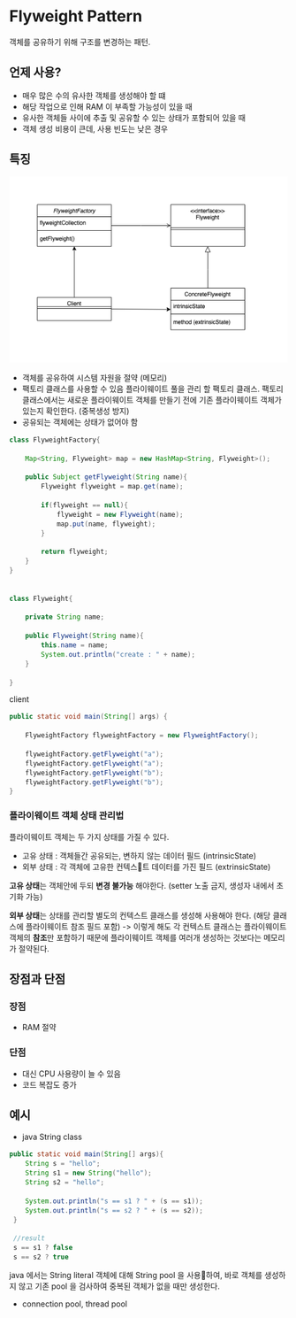 # Flyweight Pattern

객체를 공유하기 위해 구조를 변경하는 패턴.

## 언제 사용?
- 매우 많은 수의 유사한 객체를 생성해야 할 떄
- 해당 작업으로 인해 RAM 이 부족할 가능성이 있을 때
- 유사한 객체들 사이에 추출 및 공유할 수 있는 상태가 포함되어 있을 때
- 객체 생성 비용이 큰데, 사용 빈도는 낮은 경우


## 특징
![uml](../../resource/structural-patterns/flyweight01.png)
- 객체를 공유하여 시스템 자원을 절약 (메모리)
- 팩토리 클래스를 사용할 수 있음
    플라이웨이트 풀을 관리 할 팩토리 클래스.
    팩토리 클래스에서는 새로운 플라이웨이트 객체를 만들기 전에 기존 플라이웨이트 객체가 있는지 확인한다. (중복생성 방지)
- 공유되는 객체에는 상태가 없어야 함



```java
class FlyweightFactory{

    Map<String, Flyweight> map = new HashMap<String, Flyweight>();

    public Subject getFlyweight(String name){
        Flyweight flyweight = map.get(name);

        if(flyweight == null){
            flyweight = new Flyweight(name);
            map.put(name, flyweight);
        }

        return flyweight;
    }
}


class Flyweight{

    private String name;

    public Flyweight(String name){
        this.name = name;
        System.out.println("create : " + name);
    }

}

```

client
```java
public static void main(String[] args) {

    FlyweightFactory flyweightFactory = new FlyweightFactory();

    flyweightFactory.getFlyweight("a");
    flyweightFactory.getFlyweight("a");
    flyweightFactory.getFlyweight("b");
    flyweightFactory.getFlyweight("b");
}

```

### 플라이웨이트 객체 상태 관리법
플라이웨이트 객체는 두 가지 상태를 가질 수 있다.
- 고유 상태 : 객체들간 공유되는, 변하지 않는 데이터 필드 (intrinsicState)
- 외부 상태 : 각 객체에 고유한 컨텍스트 데이터를 가진 필드 (extrinsicState)

**고유 상태**는 객체안에 두되 **변경 불가능** 해야한다. (setter 노출 금지, 생성자 내에서 초기화 가능)

**외부 상태**는 상태를 관리할 별도의 컨텍스트 클래스를 생성해 사용해야 한다.
(해당 클래스에 플라이웨이트 참조 필드 포함)
-> 이렇게 해도 각 컨텍스트 클래스는 플라이웨이트 객체의 **참조**만 포함하기 때문에 플라이웨이트 객체를 여러개 생성하는 것보다는 메모리가 절약된다.


## 장점과 단점
### 장점
- RAM 절약

### 단점
- 대신 CPU 사용량이 늘 수 있음
- 코드 복잡도 증가


## 예시
- java String class
```java
public static void main(String[] args){
    String s = "hello";
    String s1 = new String("hello");
    String s2 = "hello";
 
    System.out.println("s == s1 ? " + (s == s1));
    System.out.println("s == s2 ? " + (s == s2));
 }
   
 //result
 s == s1 ? false
 s == s2 ? true
```
java 에서는 String literal 객체에 대해 String pool 을 사용하여, 바로 객체를 생성하지 않고 기존 pool 을 검사하여 중복된 객체가 없을 때만 생성한다.


- connection pool, thread pool
